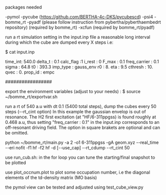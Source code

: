 packages needed 

-pymol
-pycube (https://github.com/BERTHA-4c-DKS/pycubescd)
-psi4
-bomme_rt
-pyadf (please follow instruction from pybertha/pyberthaembedrt repository) (required by bomme_rt)
-xcfun (required by bomme_rt/pyadf)


run a rt simulation setting in the input.inp file a reasonable long interval during which the cube are dumped every X steps i.e:

$ cat input.inp

time_int: 540.0
delta_t : 0.1
calc_flag :1
i_rest : 0
F_max : 0.1
freq_carrier : 0.1
sigma : 64.8
t0 : 393.3
imp_type : gauss_env
r0 : 8.
eta : 9.5
cthresh : 10.
qvec : 0.
prop_id : empc 

#################

export the environment variables (adjust to your needs) : 
$ source ~/bomme_rt/exportvar.sh

run a rt of 540 a.u with dt 0.1 (5400 total
steps), dump the cubes every 50 steps (--rt_cint option)
In this example the gaussian envelop is out of resonance.
The H2 first excitation (at "HF/6-311ppgss) is found roughly at 0.468 a.u, 
thus setting "freq_carrier : 0.1" in the input.inp corresponds to an off-resonant
driving field. The option in square brakets are optional and can be omitted.


python ~/bomme_rt/main.py -a 2 -o1 6-311ppgss -gA geom.xyz --real_time --eri nofit -f1 hf -f2 hf -d [--use_cap] --rt_cdump --rt_cint 50

use run_cub.sh: in the for loop you can tune the starting/final snapshot to be plotted

use plot_occnum.plot to plot some occupation number, i.e the diagonal elements of the td-density matrix (MO basis)

the pymol view can be tested and adjusted using test_cube_view.py
